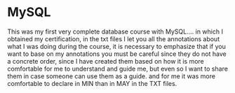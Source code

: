 # MySQL
This was my first very complete database course with MySQL....
in which I obtained my certification, in the txt files I let you all the annotations about what I was doing during the course, 
it is necessary to emphasize that if you want to base on my annotations you must be careful since they do not have a concrete order,
since I have created them based on how it is more comfortable for me to understand and guide me, but even so I want to share them in case someone can use them as a guide.
and for me it was more comfortable to declare in MIN than in MAY in the TXT files.
